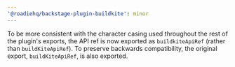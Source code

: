```yaml
---
'@roadiehq/backstage-plugin-buildkite': minor
---
```


To be more consistent with the character casing used throughout the rest of the plugin's exports, the API ref is now exported as `buildkiteApiRef` (rather than `buildKiteApiRef`). To preserve backwards compatibility, the original export, `buildKiteApiRef`, is also exported.
